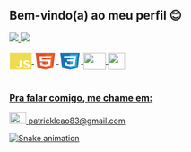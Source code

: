 ## Bem-vindo(a) ao meu perfil 😊

 <div>
   <a href="https://github.com/patleao83">
   <img height="180em" src="https://github-readme-stats.vercel.app/api?username=patleao83&show_icons=true&theme=tokyonight&include_all_commits=true&count_private=true"/>
   <img height="180em" src="https://github-readme-stats.vercel.app/api/top-langs/?username=patleao83&layout=compact&langs_count=6&theme=tokyonight"/>
<br>
</div>
<div style="display: inline_block"><br>
  <img align="center" height="30" width="40" src="https://raw.githubusercontent.com/devicons/devicon/master/icons/javascript/javascript-plain.svg">
  <img align="center" height="30" width="40" src="https://raw.githubusercontent.com/devicons/devicon/master/icons/html5/html5-original.svg">
  <img align="center" height="30" width="40" src="https://raw.githubusercontent.com/devicons/devicon/master/icons/css3/css3-original.svg">
  <img align="center" height="30" width="40" src="https://cdn.iconscout.com/icon/free/png-512/free-java-60-1174953.png?f=webp&w=256">
  <img align="center" height="30" width="30" src="https://upload.wikimedia.org/wikipedia/commons/0/0a/Python.svg">
 <br>
</div>
 
 <br>
 
  ### Pra falar comigo, me chame em:
 
<div> 

  <p><img height="20" width="30" src="https://upload.wikimedia.org/wikipedia/commons/7/7e/Gmail_icon_%282020%29.svg"> patrickleao83@gmail.com </p>
 
  ![Snake animation](https://github.com/pateko83/pateko83/blob/output/github-contribution-grid-snake.svg)

</div>

